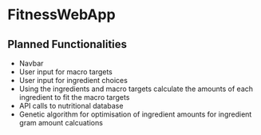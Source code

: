 # FitnessWebApp

## Planned Functionalities
- Navbar
- User input for macro targets
- User input for ingredient choices
- Using the ingredients and macro targets calculate the amounts of each ingredient to fit the macro targets
- API calls to nutritional database
- Genetic algorithm for optimisation of ingredient amounts for ingredient gram amount calcuations
  
